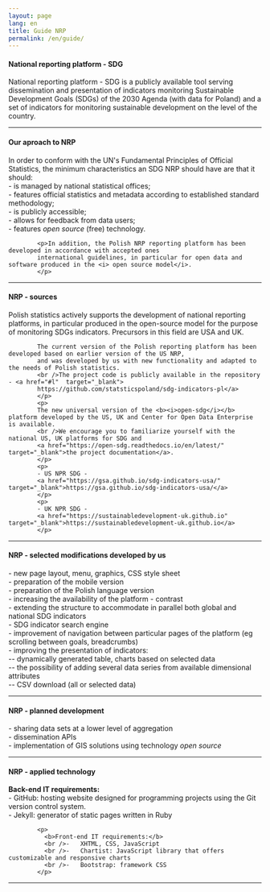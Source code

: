 ```yaml
---
layout: page
lang: en
title: Guide NRP
permalink: /en/guide/
---
```

<article>
            <h4>National reporting platform - SDG</h4>
            <p>National reporting platform - SDG is a publicly available tool serving dissemination and presentation of indicators monitoring Sustainable Development Goals (SDGs) of the 2030 Agenda (with data for Poland) and a set of indicators for monitoring sustainable development on the level of the country.</p>
</article>
<hr>
<article>
            <h4>Our aproach to NRP</h4>
            <p>In order to conform with the UN's Fundamental Principles of Official Statistics, the minimum characteristics an SDG NRP should have are that it should:
            <br />- is managed by national statistical offices;
            <br />- features official statistics and metadata according to established standard methodology;
            <br />- is publicly accessible;
            <br />- allows for feedback from data users;
            <br />- features <i> open source </i> (free) technology.

            <p>In addition, the Polish NRP reporting platform has been developed in accordance with accepted ones
            international guidelines, in particular for open data and software produced in the <i> open source model</i>.
            </p>

</article>
<hr>
<article>
            <h4>NRP - sources</h4>
            <p>Polish statistics actively supports the development of national reporting platforms, in particular
            produced in the open-source model for the purpose of monitoring SDGs indicators.
            Precursors in this field are USA and UK.<br />

            The current version of the Polish reporting platform has been developed based on earlier version of the US NRP,
            and was developed by us with new functionality and adapted to the needs of Polish statistics.
            <br />The project code is publicly available in the repository - <a href="#l"  target="_blank">
            https://github.com/statsticspoland/sdg-indicators-pl</a>
            </p>
            <p>
            The new universal version of the <b><i>open-sdg</i></b> platform developed by the US, UK and Center for Open Data Enterprise is available.
            <br />We encourage you to familiarize yourself with the national US, UK platforms for SDG and
            <a href="https://open-sdg.readthedocs.io/en/latest/"  target="_blank">the project documentation</a>.
            </p>
            <p>
            - US NPR SDG -
            <a href="https://gsa.github.io/sdg-indicators-usa/" target="_blank">https://gsa.github.io/sdg-indicators-usa/</a>
            </p>
            <p>
            - UK NPR SDG -
            <a href="https://sustainabledevelopment-uk.github.io" target="_blank">https://sustainabledevelopment-uk.github.io</a>
            </p>
</article>
<hr>
<article>
            <h4>NRP - selected modifications developed by us</h4>
            <p>- new page layout, menu, graphics, CSS style sheet
            <br />- preparation of the mobile version
            <br />- preparation of the Polish language version
            <br />- increasing the availability of the platform - contrast
            <br />- extending the structure to accommodate in parallel both global and national SDG indicators
            <br />- SDG indicator search engine
            <br />- improvement of navigation between particular pages of the platform (eg scrolling between goals, breadcrumbs)
            <br />- improving the presentation of indicators:
            <br />-- dynamically generated table, charts based on selected data
            <br />-- the possibility of adding several data series from available dimensional attributes
            <br />-- CSV download (all or selected data)
            </p>
</article>
<hr>
<article>
            <h4>NRP - planned development</h4>
            <p>- sharing data sets at a lower level of aggregation
             <br /> - dissemination APIs
             <br /> - implementation of GIS solutions using technology <i> open source </i>
            </p>
</article>
<hr>
<article>
            <h4>NRP - applied technology</h4>
            <p>
              <b>Back-end IT requirements:</b>
              <br />- GitHub: hosting website designed for programming projects using the Git version control system.
              <br />- Jekyll: generator of static pages written in Ruby
            </p>

            <p>
              <b>Front-end IT requirements:</b>
              <br />-	XHTML, CSS, JavaScript
              <br />-	Chartist: JavaScript library that offers customizable and responsive charts
              <br />-	Bootstrap: framework CSS
            </p>
</article>
<hr>
